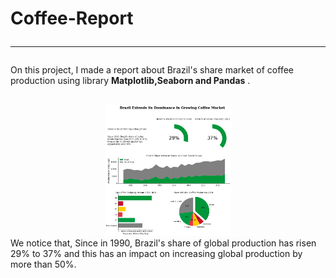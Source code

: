 # Coffee-Report <hr> 

On this project, I made a report about Brazil's share market of coffee production using library **Matplotlib,Seaborn and Pandas** . <br>
<br>
<center><img src="https://raw.githubusercontent.com/bayuzen19/Coffee-Report/master/brazil_stats.png" width="40%" height="50%"/></center>
We notice that, Since in 1990, Brazil's share of global production has risen 29% to 37% and this has an impact on increasing global production by more than 50%.
